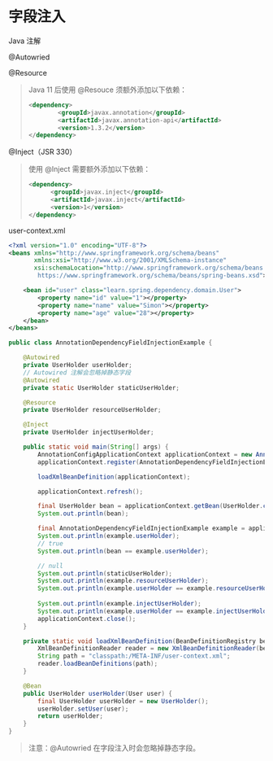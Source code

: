 # 字段注入

 Java 注解

@Autowried

@Resource

> Java 11 后使用 @Resouce 须额外添加以下依赖：
>
> ```xml
> <dependency>
>         <groupId>javax.annotation</groupId>
>         <artifactId>javax.annotation-api</artifactId>
>         <version>1.3.2</version>
> </dependency>
> ```
>

@Inject（JSR 330）

> 使用 @Inject 需要额外添加以下依赖：
>
> ```xml
> <dependency>
>       <groupId>javax.inject</groupId>
>       <artifactId>javax.inject</artifactId>
>       <version>1</version>
> </dependency>
> ```

user-context.xml

```xml
<?xml version="1.0" encoding="UTF-8"?>
<beans xmlns="http://www.springframework.org/schema/beans"
       xmlns:xsi="http://www.w3.org/2001/XMLSchema-instance"
       xsi:schemaLocation="http://www.springframework.org/schema/beans
        https://www.springframework.org/schema/beans/spring-beans.xsd">

    <bean id="user" class="learn.spring.dependency.domain.User">
        <property name="id" value="1"></property>
        <property name="name" value="Simon"></property>
        <property name="age" value="28"></property>
    </bean>
</beans>

```



```java
public class AnnotationDependencyFieldInjectionExample {

    @Autowired
    private UserHolder userHolder;
    // Autowired 注解会忽略掉静态字段
    @Autowired
    private static UserHolder staticUserHolder;

    @Resource
    private UserHolder resourceUserHolder;

    @Inject
    private UserHolder injectUserHolder;

    public static void main(String[] args) {
        AnnotationConfigApplicationContext applicationContext = new AnnotationConfigApplicationContext();
        applicationContext.register(AnnotationDependencyFieldInjectionExample.class);

        loadXmlBeanDefinition(applicationContext);

        applicationContext.refresh();

        final UserHolder bean = applicationContext.getBean(UserHolder.class);
        System.out.println(bean);

        final AnnotationDependencyFieldInjectionExample example = applicationContext.getBean(AnnotationDependencyFieldInjectionExample.class);
        System.out.println(example.userHolder);
        // true
        System.out.println(bean == example.userHolder);

        // null
        System.out.println(staticUserHolder);
        System.out.println(example.resourceUserHolder);
        System.out.println(example.userHolder == example.resourceUserHolder);
        
        System.out.println(example.injectUserHolder);
        System.out.println(example.userHolder == example.injectUserHolder);
        applicationContext.close();
    }

    private static void loadXmlBeanDefinition(BeanDefinitionRegistry beanDefinitionRegistry) {
        XmlBeanDefinitionReader reader = new XmlBeanDefinitionReader(beanDefinitionRegistry);
        String path = "classpath:/META-INF/user-context.xml";
        reader.loadBeanDefinitions(path);
    }

    @Bean
    public UserHolder userHolder(User user) {
        final UserHolder userHolder = new UserHolder();
        userHolder.setUser(user);
        return userHolder;
    }
}
```



> 注意：@Autowried 在字段注入时会忽略掉静态字段。

